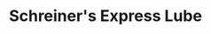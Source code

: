 ---
title: "Schreiner's Express Lube"
url: /rock-falls/schreiners-express-lube/
shop: car repair
---